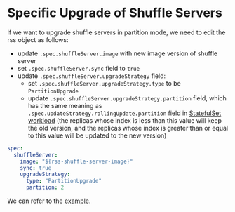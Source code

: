 <!--
  ~ Licensed to the Apache Software Foundation (ASF) under one or more
  ~ contributor license agreements.  See the NOTICE file distributed with
  ~ this work for additional information regarding copyright ownership.
  ~ The ASF licenses this file to You under the Apache License, Version 2.0
  ~ (the "License"); you may not use this file except in compliance with
  ~ the License.  You may obtain a copy of the License at
  ~
  ~    http://www.apache.org/licenses/LICENSE-2.0
  ~
  ~ Unless required by applicable law or agreed to in writing, software
  ~ distributed under the License is distributed on an "AS IS" BASIS,
  ~ WITHOUT WARRANTIES OR CONDITIONS OF ANY KIND, either express or implied.
  ~ See the License for the specific language governing permissions and
  ~ limitations under the License.
  -->

# Specific Upgrade of Shuffle Servers

If we want to upgrade shuffle servers in partition mode, we need to edit the rss object as follows:

+ update `.spec.shuffleServer.image` with new image version of shuffle server
+ set `.spec.shuffleServer.sync` field to `true`
+ update `.spec.shuffleServer.upgradeStrategy` field:
    + set `.spec.shuffleServer.upgradeStrategy.type` to be `PartitionUpgrade`
    + update `.spec.shuffleServer.upgradeStrategy.partition` field, which has the same meaning
      as `.spec.updateStrategy.rollingUpdate.partition` field
      in [StatefulSet workload](https://kubernetes.io/docs/concepts/workloads/controllers/statefulset/) (the replicas
      whose index is less than this value will keep the old version, and the replicas whose index is greater than or
      equal to this value will be updated to the new version)

```yaml
spec:
  shuffleServer:
    image: "${rss-shuffle-server-image}"
    sync: true
    upgradeStrategy:
      type: "PartitionUpgrade"
      partition: 2
```

We can refer to the [example](rss-partition-upgrade.yaml).